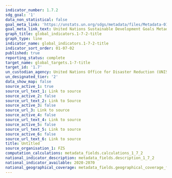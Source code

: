```yaml
---
indicator_number: 1.7.2
sdg_goal: '1'
data_non_statistical: false
goal_meta_link: 'https://unstats.un.org/sdgs/metadata/files/Metadata-01-07-02.pdf '
goal_meta_link_text: United Nations Sustainable Development Goals Metadata (PDF 224 KB)
graph_title: global_indicators.1-7-2-title
graph_type: line
indicator_name: global_indicators.1-7-2-title
indicator_sort_order: 01-07-02
published: true
reporting_status: complete
target_name: global_targets.1-7-title
target_id: '1.7'
un_custodian_agency: United Nations Office for Disaster Reduction (UNISDR)
un_designated_tier: '2'
data_show_map: false
source_active_1: true
source_url_text_1: Link to source
source_active_2: false
source_url_text_2: Link to Source
source_active_3: false
source_url_3: Link to source
source_active_4: false
source_url_text_4: Link to source
source_active_5: false
source_url_text_5: Link to source
source_active_6: false
source_url_text_6: Link to source
title: Untitled
source_organisation_1: FZS
computation_calculations: metadata_fields.calculations_1_7_2
national_indicator_description: metadata_fields.description_1_7_2
national_indicator_available: 2020-2070
national_geographical_coverage: metadata_fields.geographical_coverage_fbih
---
```

